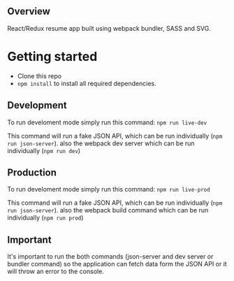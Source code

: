 ## Overview

React/Redux resume app built using webpack bundler, SASS and SVG.

# Getting started

- Clone this repo
- `npm install` to install all required dependencies.

## Development

To run develoment mode simply run this command:
`npm run live-dev`

This command will run a fake JSON API, which can be run individually (`npm run json-server`). also the webpack dev server which can be run individually (`npm run dev`)

## Production

To run develoment mode simply run this command:
`npm run live-prod`

This command will run a fake JSON API, which can be run individually (`npm run json-server`). also the webpack build command which can be run individually (`npm run prod`)

## Important

It's important to run the both commands (json-server and dev server or bundler command) so the application can fetch data form the JSON API or it will throw an error to the console.
